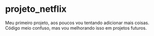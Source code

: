 # projeto_netflix

Meu primeiro projeto, aos poucos vou tentando adicionar mais coisas.
Código meio confuso, mas vou melhorando isso em projetos futuros.
